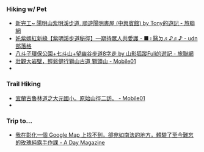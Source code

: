 ### Hiking w/ Pet

- [新完工\~ 陽明山紫明溪步道, 順遊陽明書屋 (中興賓館) by Tony的遊記 - 旅聯網](https://www.waytogo.cc/page/86859)
- [奼紫嫣紅新綠【紫明溪步道秘徑】—期待眾人共愛護 - ■♀醫ㄉ♬♪♬♪ - udn部落格](https://blog.udn.com/albertineproust/178060811)
- [八斗子環保公園+七斗山+望幽谷步道8字走 by 山影狐蹤Fuli的遊記 - 旅聯網](https://www.waytogo.cc/page/88292)
- [壯觀大岩壁，輕鬆健行獅山古道 獅頭山 - Mobile01](https://www.mobile01.com/topicdetail.php?f=628&t=6956214)
-

### Trail Hiking

 - [宜蘭古魯林道之大元國小。原始山徑二訪。 - Mobile01](https://www.mobile01.com/topicdetail.php?f=628&t=6948834)
 -

### Trip to...

- [我在彰化一個 Google Map 上找不到，卻宛如南法的地方，體驗了至今難忘的玫瑰純露手作課 - A Day Magazine](https://www.adaymag.com/2024/04/23/taiwan-changhua-bling-coffee-shop.html)
